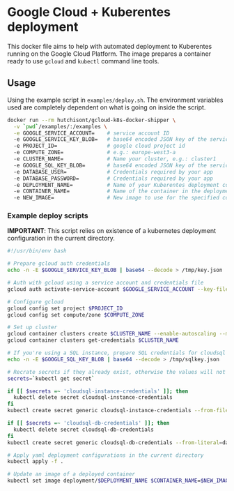 # Google Cloud + Kuberentes deployment

This docker file aims to help with automated deployment to Kuberentes running on the Google Cloud Platform. The image prepares a container ready to use `gcloud` and `kubectl` command line tools.

## Usage

Using the example script in `examples/deploy.sh`. The environment variables used are completely dependent on what is going on inside the script.
```bash
docker run --rm hutchisont/gcloud-k8s-docker-shipper \
  -v `pwd`/examples/:/examples \
  -e GOOGLE_SERVICE_ACCOUNT=    # service account ID
  -e GOOGLE_SERVICE_KEY_BLOB=   # base64 encoded JSON key of the service account
  -e PROJECT_ID=                # google cloud project id
  -e COMPUTE_ZONE=              # e.g.: europe-west3-a
  -e CLUSTER_NAME=              # Name your cluster, e.g.: cluster1
  -e GOOGLE_SQL_KEY_BLOB=       # base64 encoded JSON key of the service account with SQL API Client role
  -e DATABASE_USER=             # Credentials required by your app
  -e DATABASE_PASSWORD=         # Credentials required by your app
  -e DEPLOYMENT_NAME=           # Name of your Kuberentes deployment config
  -e CONTAINER_NAME=            # Name of the container in the deployment config
  -e NEW_IMAGE=                 # New image to use for the specified container
```
### Example deploy scripts

**IMPORTANT**: This script relies on existence of a kubernetes deployment configuration in the current directory.

```bash
#!/usr/bin/env bash

# Prepare gcloud auth credentials
echo -n -E $GOOGLE_SERVICE_KEY_BLOB | base64 --decode > /tmp/key.json

# Auth with gcloud using a service account and credentials file
gcloud auth activate-service-account $GOOGLE_SERVICE_ACCOUNT --key-file=/tmp/key.json

# Configure gcloud
gcloud config set project $PROJECT_ID
gcloud config set compute/zone $COMPUTE_ZONE

# Set up cluster
gcloud container clusters create $CLUSTER_NAME --enable-autoscaling --min-nodes=1 --max-nodes=10
gcloud container clusters get-credentials $CLUSTER_NAME

# If you're using a SQL instance, prepare SQL credentials for cloudsql proxy and create secrets to be used in deployment yaml
echo -n -E $GOOGLE_SQL_KEY_BLOB | base64 --decode > /tmp/sqlkey.json

# Recrate secrets if they already exist, otherwise the values will not be updated
secrets=`kubectl get secret`

if [[ $secrets =~ 'cloudsql-instance-credentials' ]]; then
  kubectl delete secret cloudsql-instance-credentials
fi
kubectl create secret generic cloudsql-instance-credentials --from-file=credentials.json=/tmp/sqlkey.json

if [[ $secrets =~ 'cloudsql-db-credentials' ]]; then
  kubectl delete secret cloudsql-db-credentials
fi
kubectl create secret generic cloudsql-db-credentials --from-literal=database_user=$DATABASE_USER --from-literal=database_password=$DATABASE_PASSWORD

# Apply yaml deployment configurations in the current directory
kubectl apply -f .

# Update an image of a deployed container
kubectl set image deployment/$DEPLOYMENT_NAME $CONTAINER_NAME=$NEW_IMAGE

```
